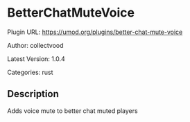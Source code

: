 # BetterChatMuteVoice

Plugin URL: https://umod.org/plugins/better-chat-mute-voice

Author: collectvood

Latest Version: 1.0.4

Categories: rust

## Description

Adds voice mute to better chat muted players
